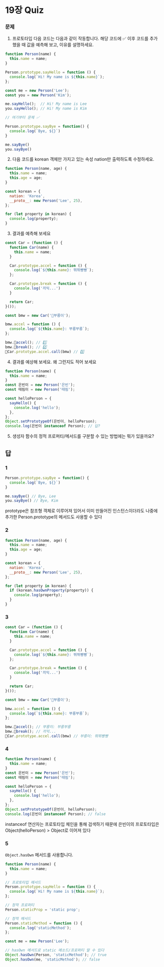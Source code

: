 # 19장 Quiz

### 문제

1. 프로토타입
   다음 코드는 다음과 같이 작동합니다.
   해당 코드에 ✅ 이후 코드를 추가했을 때 값을 예측해 보고, 이유를 설명하세요.

```javascript
function Person(name) {
  this.name = name;
}

Person.prototype.sayHello = function () {
  console.log(`Hi! My name is ${this.name}`);
};

const me = new Person('Lee');
const you = new Person('Kim');

me.sayHello();  // Hi! My name is Lee
you.sayHello(); // Hi! My name is Kim

// 여기부터 문제 ✅

Person.prototype.sayBye = function() {
  console.log(`Bye, ${}`)
}

me.sayBye()
you.sayBye()
```

2. 다음 코드를 korean 객체만 가지고 있는 속성 nation만 출력하도록 수정하세요.

```javascript
function Person(name, age) {
  this.name = name;
  this.age = age;
}

const korean = {
  nation: 'Korea',
  __proto__: new Person('Lee', 25),
};

for (let property in korean) {
  console.log(property);
}
```

3. 결과를 예측해 보세요

```javascript
const Car = (function () {
  function Car(name) {
    this.name = name;
  }

  Car.prototype.accel = function () {
    console.log(`${this.name}: 뛰뛰빵빵`);
  };

  Car.prototype.break = function () {
    console.log('끼익...')
  }

  return Car;
}());

const bmw = new Car('부릉이');

bmw.accel = function () {
  console.log(`${this.name}: 부릉부릉`);
};

bmw.accel(); // 1️⃣
bmw.break(); // 2️⃣
Car.prototype.accel.call(bmw) // 3️⃣

```

4. 결과를 예상해 보세요. 왜 그런지도 적어 보세요

```javascript
function Person(name) {
  this.name = name;
}
const 은빈이 = new Person('은빈');
const 태림이 = new Person('태림');

const helloPerson = {
  sayHello() {
    console.log('hello');
  },
};
Object.setPrototypeOf(은빈이, helloPerson);
console.log(은빈이 instanceof Person); // 답?
```

5. 생성자 함수의 정적 프로퍼티/메서드를 구분할 수 있는 방법에는 뭐가 있을까요?

## 답

### 1

```javascript
Person.prototype.sayBye = function() {
  console.log(`Bye, ${}`)
}

me.sayBye() // Bye, Lee
you.sayBye() // Bye, Kim
```

prototype은 참조형 객체로 이루어져 있어서 이미 만들어진 인스턴스이더라도 나중에 추가한 Person.prototype의 메서드도 사용할 수 있다

### 2

```javascript
function Person(name, age) {
  this.name = name;
  this.age = age;
}

const korean = {
  nation: 'Korea',
  __proto__: new Person('Lee', 25),
};

for (let property in korean) {
  if (korean.hasOwnProperty(property)) {
    console.log(property);
  }
}
```

### 3

```javascript
const Car = (function () {
  function Car(name) {
    this.name = name;
  }

  Car.prototype.accel = function () {
    console.log(`${this.name}: 뛰뛰빵빵`);
  };

  Car.prototype.break = function () {
    console.log('끼익...')
  }

  return Car;
}());

const bmw = new Car('부릉이');

bmw.accel = function () {
  console.log(`${this.name}: 부릉부릉`);
};

bmw.accel(); // 부릉이: 부릉부릉
bmw.break(); // 끼익...
Car.prototype.accel.call(bmw) // 부릉이: 뛰뛰빵빵

```

### 4

```javascript
function Person(name) {
  this.name = name;
}
const 은빈이 = new Person('은빈');
const 태림이 = new Person('태림');

const helloPerson = {
  sayHello() {
    console.log('hello');
  },
};
Object.setPrototypeOf(은빈이, helloPerson);
console.log(은빈이 instanceof Person); // false
```

instanceof 연산자는 프로토타입 체인을 통해 검색하기 때문에
은빈이의 프로토타입은 Object(helloPerson) > Object로 이어져 있다

### 5

`Object.hasOwn` 메서드를 사용합니다.

```javascript
function Person(name) {
  this.name = name;
}

// 프로토타입 메서드
Person.prototype.sayHello = function () {
  console.log(`Hi! My name is ${this.name}`);
};

// 정적 프로퍼티
Person.staticProp = 'static prop';

// 정적 메서드
Person.staticMethod = function () {
  console.log('staticMethod');
};

const me = new Person('Lee');

// hasOwn 메서드로 static 메소드/프로퍼티 알 수 있다
Object.hasOwn(Person, 'staticMethod'); // true
Object.hasOwn(me, 'staticMethod'); // false
```
